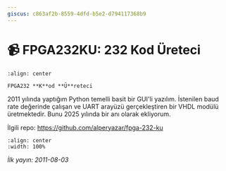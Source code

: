```yaml
---
giscus: c863af2b-8559-4dfd-b5e2-d794117368b9
---
```


# 📹 FPGA232KU: 232 Kod Üreteci

```{figure} assets/fpga232ku.png
:align: center

FPGA232 **K**od **Ü**reteci
```

2011 yılında yaptığım Python temelli basit bir GUI'li yazılım. İstenilen
baud rate değerinde çalışan ve UART arayüzü gerçekleştiren bir VHDL modülü
üretmektedir. Bunu 2025 yılında bir anı olarak ekliyorum.

İlgili repo:
<https://github.com/alperyazar/fpga-232-ku>

```{youtube} 3lK4e6HhqBg
:align: center
:width: 100%
```

*İlk yayın: 2011-08-03*

